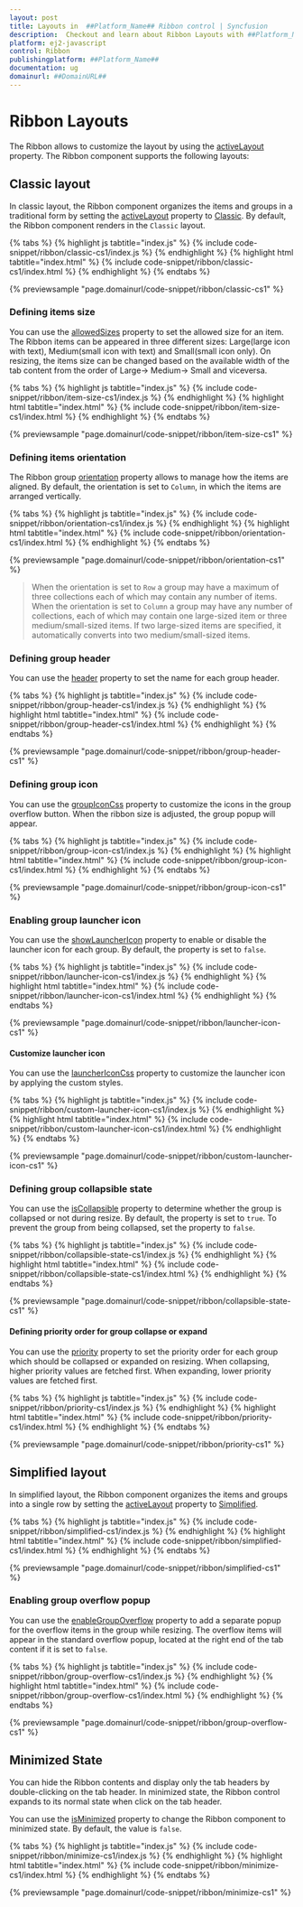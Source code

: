 ```yaml
---
layout: post
title: Layouts in  ##Platform_Name## Ribbon control | Syncfusion
description:  Checkout and learn about Ribbon Layouts with ##Platform_Name## Ribbon control of Syncfusion Essential JS 2 and more details.
platform: ej2-javascript
control: Ribbon
publishingplatform: ##Platform_Name##
documentation: ug
domainurl: ##DomainURL##
---
```


# Ribbon Layouts

The Ribbon allows to customize the layout by using the [activeLayout](https://ej2.syncfusion.com/javascript/documentation/api/ribbon/#activelayout) property. The Ribbon component supports the following layouts:

## Classic layout

In classic layout, the Ribbon component organizes the items and groups in a traditional form by setting the [activeLayout](https://ej2.syncfusion.com/javascript/documentation/api/ribbon/#activelayout) property to [Classic](https://ej2.syncfusion.com/javascript/documentation/api/ribbon/ribbonLayout/). By default, the Ribbon component renders in the `Classic` layout.

{% tabs %}
{% highlight js tabtitle="index.js" %}
{% include code-snippet/ribbon/classic-cs1/index.js %}
{% endhighlight %}
{% highlight html tabtitle="index.html" %}
{% include code-snippet/ribbon/classic-cs1/index.html %}
{% endhighlight %}
{% endtabs %}
          
{% previewsample "page.domainurl/code-snippet/ribbon/classic-cs1" %}

### Defining items size

You can use the [allowedSizes](https://ej2.syncfusion.com/javascript/documentation/api/ribbon/ribbonItem/#allowedsizes) property to set the allowed size for an item. The Ribbon items can be appeared in three different sizes: Large(large icon with text), Medium(small icon with text) and Small(small icon only). On resizing, the items size can be changed based on the available width of the tab content from the order of Large-> Medium-> Small and viceversa.

{% tabs %}
{% highlight js tabtitle="index.js" %}
{% include code-snippet/ribbon/item-size-cs1/index.js %}
{% endhighlight %}
{% highlight html tabtitle="index.html" %}
{% include code-snippet/ribbon/item-size-cs1/index.html %}
{% endhighlight %}
{% endtabs %}
          
{% previewsample "page.domainurl/code-snippet/ribbon/item-size-cs1" %}

### Defining items orientation

The Ribbon group [orientation](https://ej2.syncfusion.com/javascript/documentation/api/ribbon/ribbonGroupModel/#orientation) property allows to manage how the items are aligned. By default, the orientation is set to `Column`, in which the items are arranged vertically.

{% tabs %}
{% highlight js tabtitle="index.js" %}
{% include code-snippet/ribbon/orientation-cs1/index.js %}
{% endhighlight %}
{% highlight html tabtitle="index.html" %}
{% include code-snippet/ribbon/orientation-cs1/index.html %}
{% endhighlight %}
{% endtabs %}
          
{% previewsample "page.domainurl/code-snippet/ribbon/orientation-cs1" %}

>  When the orientation is set to `Row` a group may have a maximum of three collections each of which may contain any number of items. When the orientation is set to `Column` a group may have any number of collections, each of which may contain one large-sized item or three medium/small-sized items. If two large-sized items are specified, it automatically converts into two medium/small-sized items.

### Defining group header

You can use the [header](https://ej2.syncfusion.com/javascript/documentation/api/ribbon/ribbonGroup/#header) property to set the name for each group header.

{% tabs %}
{% highlight js tabtitle="index.js" %}
{% include code-snippet/ribbon/group-header-cs1/index.js %}
{% endhighlight %}
{% highlight html tabtitle="index.html" %}
{% include code-snippet/ribbon/group-header-cs1/index.html %}
{% endhighlight %}
{% endtabs %}
          
{% previewsample "page.domainurl/code-snippet/ribbon/group-header-cs1" %}

### Defining group icon

You can use the [groupIconCss](https://ej2.syncfusion.com/javascript/documentation/api/ribbon/ribbonGroup/#groupiconcss) property to customize the icons in the group overflow button. When the ribbon size is adjusted, the group popup will appear.

{% tabs %}
{% highlight js tabtitle="index.js" %}
{% include code-snippet/ribbon/group-icon-cs1/index.js %}
{% endhighlight %}
{% highlight html tabtitle="index.html" %}
{% include code-snippet/ribbon/group-icon-cs1/index.html %}
{% endhighlight %}
{% endtabs %}
          
{% previewsample "page.domainurl/code-snippet/ribbon/group-icon-cs1" %}

### Enabling group launcher icon

You can use the [showLauncherIcon](https://ej2.syncfusion.com/javascript/documentation/api/ribbon/ribbonGroup/#showlaunchericon) property to enable or disable the launcher icon for each group. By default, the property is set to `false`.

{% tabs %}
{% highlight js tabtitle="index.js" %}
{% include code-snippet/ribbon/launcher-icon-cs1/index.js %}
{% endhighlight %}
{% highlight html tabtitle="index.html" %}
{% include code-snippet/ribbon/launcher-icon-cs1/index.html %}
{% endhighlight %}
{% endtabs %}
          
{% previewsample "page.domainurl/code-snippet/ribbon/launcher-icon-cs1" %}

#### Customize launcher icon

You can use the [launcherIconCss](https://ej2.syncfusion.com/javascript/documentation/api/ribbon#launchericoncss) property to customize the launcher icon by applying the custom styles.

{% tabs %}
{% highlight js tabtitle="index.js" %}
{% include code-snippet/ribbon/custom-launcher-icon-cs1/index.js %}
{% endhighlight %}
{% highlight html tabtitle="index.html" %}
{% include code-snippet/ribbon/custom-launcher-icon-cs1/index.html %}
{% endhighlight %}
{% endtabs %}
          
{% previewsample "page.domainurl/code-snippet/ribbon/custom-launcher-icon-cs1" %}

### Defining group collapsible state

You can use the [isCollapsible](https://ej2.syncfusion.com/javascript/documentation/api/ribbon/ribbonGroup/#iscollapsible) property to determine whether the group is collapsed or not during resize. By default, the property is set to `true`. To prevent the group from being collapsed, set the property to `false`.

{% tabs %}
{% highlight js tabtitle="index.js" %}
{% include code-snippet/ribbon/collapsible-state-cs1/index.js %}
{% endhighlight %}
{% highlight html tabtitle="index.html" %}
{% include code-snippet/ribbon/collapsible-state-cs1/index.html %}
{% endhighlight %}
{% endtabs %}
          
{% previewsample "page.domainurl/code-snippet/ribbon/collapsible-state-cs1" %}

#### Defining priority order for group collapse or expand

You can use the [priority](https://ej2.syncfusion.com/javascript/documentation/api/ribbon/ribbonGroup/#priority) property to set the priority order for each group which should be collapsed or expanded on resizing. When collapsing, higher priority values are fetched first. When expanding, lower priority values are fetched first.

{% tabs %}
{% highlight js tabtitle="index.js" %}
{% include code-snippet/ribbon/priority-cs1/index.js %}
{% endhighlight %}
{% highlight html tabtitle="index.html" %}
{% include code-snippet/ribbon/priority-cs1/index.html %}
{% endhighlight %}
{% endtabs %}
          
{% previewsample "page.domainurl/code-snippet/ribbon/priority-cs1" %}

## Simplified layout

In simplified layout, the Ribbon component organizes the items and groups into a single row by setting the [activeLayout](https://ej2.syncfusion.com/javascript/documentation/api/ribbon/#activelayout) property to [Simplified](https://ej2.syncfusion.com/javascript/documentation/api/ribbon/ribbonLayout/).

{% tabs %}
{% highlight js tabtitle="index.js" %}
{% include code-snippet/ribbon/simplified-cs1/index.js %}
{% endhighlight %}
{% highlight html tabtitle="index.html" %}
{% include code-snippet/ribbon/simplified-cs1/index.html %}
{% endhighlight %}
{% endtabs %}
          
{% previewsample "page.domainurl/code-snippet/ribbon/simplified-cs1" %}

### Enabling group overflow popup

You can use the [enableGroupOverflow](https://ej2.syncfusion.com/javascript/documentation/api/ribbon/ribbonGroup/#enablegroupoverflow) property to add a separate popup for the overflow items in the group while resizing. The overflow items will appear in the standard overflow popup, located at the right end of the tab content if it is set to `false`.

{% tabs %}
{% highlight js tabtitle="index.js" %}
{% include code-snippet/ribbon/group-overflow-cs1/index.js %}
{% endhighlight %}
{% highlight html tabtitle="index.html" %}
{% include code-snippet/ribbon/group-overflow-cs1/index.html %}
{% endhighlight %}
{% endtabs %}
          
{% previewsample "page.domainurl/code-snippet/ribbon/group-overflow-cs1" %}

## Minimized State

You can hide the Ribbon contents and display only the tab headers by double-clicking on the tab header. In minimized state, the Ribbon control expands to its normal state when click on the tab header.

You can use the [isMinimized](https://ej2.syncfusion.com/javascript/documentation/api/ribbon/#isminimized) property to change the Ribbon component to minimized state. By default, the value is `false`.

{% tabs %}
{% highlight js tabtitle="index.js" %}
{% include code-snippet/ribbon/minimize-cs1/index.js %}
{% endhighlight %}
{% highlight html tabtitle="index.html" %}
{% include code-snippet/ribbon/minimize-cs1/index.html %}
{% endhighlight %}
{% endtabs %}
          
{% previewsample "page.domainurl/code-snippet/ribbon/minimize-cs1" %}